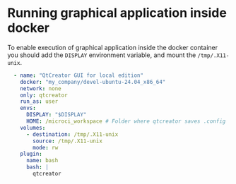# Running graphical application inside docker

To enable execution of graphical application inside the docker container you should add the `DISPLAY` environment variable, and mount the `/tmp/.X11-unix`.

```yml
  - name: "QtCreator GUI for local edition"
    docker: "my_company/devel-ubuntu-24.04_x86_64"
    network: none
    only: qtcreator
    run_as: user
    envs:
      DISPLAY: "$DISPLAY"
      HOME: /microci_workspace # Folder where qtcreator saves .config
    volumes:
      - destination: /tmp/.X11-unix
        source: /tmp/.X11-unix
        mode: rw
    plugin:
      name: bash
      bash: |
        qtcreator
```